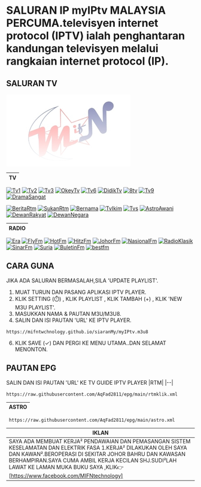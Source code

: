 # SALURAN IP myIPtv MALAYSIA PERCUMA.televisyen internet protocol (IPTV) ialah penghantaran kandungan televisyen melalui rangkaian internet protocol (IP).

## SALURAN TV

[![MIFN](https://github.com/MIFNtechnology/siaranMy/raw/main/logo_mifn.png)](https://github.com/MIFNtechnology/siaranMy/blob/main/logo/lists.md)

|TV|
|--|

[<img src="https://mifntechnology.github.io/siaranMy/logo/Tv1.png" alt="Tv1" width="60" />](logo/Tv1.png)
[<img src="https://mifntechnology.github.io/siaranMy/logo//Tv2.png" alt="Tv2" width="60" />](logo/Tv2.png)
[<img src="https://mifntechnology.github.io/siaranMy/logo/Tv3.png" alt="Tv3" width="50" />](logo/Tv3.png)
[<img src="https://mifntechnology.github.io/siaranMy/logo/OkeyTv.png" alt="OkeyTv" width="60" />](logo/OkeyTv.png) 
[<img src="https://mifntechnology.github.io/siaranMy/logo/Tv6.png" alt="Tv6" width="60" />](logo/Tv6.png)
[<img src="https://mifntechnology.github.io/siaranMy/logo/DidikTv.png" alt="DidikTv" width="40" />](logo/DidikTv.png)
[<img src="https://mifntechnology.github.io/siaranMy/logo/8tv.png" alt="8tv" width="40" />](logo/8tv.png)
[<img src="https://mifntechnology.github.io/siaranMy/logo/Tv9.png" alt="Tv9" width="40" />](logo/Tv9.png)
[<img src="https://mifntechnology.github.io/siaranMy/logo/DramaSangat.png" alt="DramaSangat" width="50" />](logo/DramaSangat.png)

[<img src="https://mifntechnology.github.io/siaranMy/logo/BeritaRtm.png" alt="BeritaRtm" width="60" />](logo/BeritaRtm.png)
[<img src="https://mifntechnology.github.io/siaranMy/logo/SukanRtm.png" alt="SukanRtm" width="60" />](logo/SukamRtm.png)
[<img src="https://mifntechnology.github.io/siaranMy/logo/Bernama.png" alt="Bernama" width="60" />](logo/Bernama.png)
[<img src="https://mifntechnology.github.io/siaranMy/logo/TvIkim.png" alt="TvIkim" width="60" />](logo/TvIkim.png)
[<img src="https://mifntechnology.github.io/siaranMy/logo/Tvs.jpg" alt="Tvs" width="60" />](logo/Tvs.png)
[<img src="https://mifntechnology.github.io/siaranMy/logo/AstroAwani.png" alt="AstroAwani" width="40" />](logo/AstroAwani.png) 
[<img src="https://mifntechnology.github.io/siaranMy/logo/DewanRakyat.png" alt="DewanRakyat" width="60" />](logo/DewanRakyat.png)
[<img src="https://mifntechnology.github.io/siaranMy/logo/DewanNegara.png" alt="DewanNegara" width="60" />](logo/DewanNegara.png)

|RADIO|
|--|

[<img src="https://mifntechnology.github.io/siaranMy/logo/Era.png" alt="Era" width="40" />](logo/Era.png)
[<img src="https://mifntechnology.github.io/siaranMy/logo/FlyFm.png" alt="FlyFm" width="40" />](logo/FlyFm.png)
[<img src="https://mifntechnology.github.io/siaranMy/logo/HotFm.png" alt="HotFm" width="40" />](logo/HotFm.png)
[<img src="https://mifntechnology.github.io/siaranMy/logo/HitzFm.png" alt="HitzFm" width="40" />](logo/HitzFm.png)
[<img src="https://mifntechnology.github.io/siaranMy/logo/JohorFm.png" alt="JohorFm" width="40" />](logo/JohorFm.png)
[<img src="https://mifntechnology.github.io/siaranMy/logo/NasionalFm.png" alt="NasionalFm" width="40" />](logo/NasionalFm.png)
[<img src="https://mifntechnology.github.io/siaranMy/logo/RadioKlasik.png" alt="RadioKlasik" width="40" />](logo/RadioKlasik.png)
[<img src="https://mifntechnology.github.io/siaranMy/logo/SinarFm.png" alt="SinarFm" width="40" />](logo/SinarFm.png)
[<img src="https://mifntechnology.github.io/siaranMy/logo/Suria.png" alt="Suria" width="40" />](logo/Suria.png)
[<img src="https://mifntechnology.github.io/siaranMy/logo/BuletinFm.png" alt="BuletinFm" width="40" />](logo/BuletinFm.png)
[<img src="https://mifntechnology.github.io/siaranMy/logo/bestfm.png" alt="bestfm" width="40" />](logo/bestfm.png)

## CARA GUNA
 JIKA ADA SALURAN BERMASALAH,SILA 'UPDATE PLAYLIST'.

1. MUAT TURUN DAN PASANG APLIKASI IPTV PLAYER.
2. KLIK SETTING (⏱️) , KLIK PLAYLIST , KLIK TAMBAH (+) , KLIK 'NEW M3U PLAYLIST'.
3. MASUKKAN NAMA & PAUTAN M3U/M3U8.
4. SALIN DAN ISI PAUTAN 'URL' KE IPTV PLAYER.
~~~
https://mifntwchnology.github.io/siaranMy/myIPtv.m3u8
~~~
6. KLIK SAVE (✓) DAN PERGI KE MENU UTAMA..DAN SELAMAT MENONTON.


## PAUTAN EPG
SALIN DAN ISI PAUTAN 'URL' KE TV GUIDE IPTV PLAYER
|RTM|
|--|
~~~
https://raw.githubusercontent.com/AqFad2811/epg/main/rtmklik.xml 
~~~
|ASTRO|
|--|
~~~
 https://raw.githubusercontent.com/AqFad2811/epg/main/astro.xml
~~~


|IKLAN|
|--|
|SAYA ADA MEMBUAT KERJA² PENDAWAIAN DAN PEMASANGAN SISTEM KESELAMATAN DAN ELEKTRIK FASA 1.KERJA² DILAKUKAN OLEH SAYA DAN KAWAN².BEROPERASI DI SEKITAR JOHOR BAHRU DAN KAWASAN BERHAMPIRAN.SAYA CUMA AMBIL KERJA KECILAN SHJ.SUDI²LAH LAWAT KE LAMAN MUKA BUKU SAYA ,KLIK👉<link><url> [https://www.facebook.com/MIFNtechnology] </url>|
